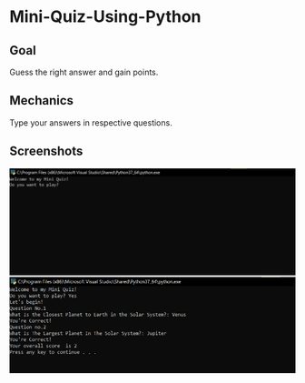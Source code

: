 # Mini-Quiz-Using-Python

## Goal 

Guess the right answer and gain points. 

## Mechanics

Type your answers in respective questions.

## Screenshots

![Screen](https://github.com/gandolaglajaje/Mini-Quiz-Using-Python/blob/main/Screenshots/Picture1.png)
![Screen](https://github.com/gandolaglajaje/Mini-Quiz-Using-Python/blob/main/Screenshots/Picture2.png)
